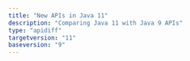 ```yaml
---
title: "New APIs in Java 11"
description: "Comparing Java 11 with Java 9 APIs"
type: "apidiff"
targetversion: "11"
baseversion: "9"
---
```


